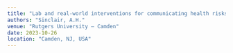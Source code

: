```yaml
---
title: "Lab and real-world interventions for communicating health risks"
authors: "Sinclair, A.H."
venue: "Rutgers University – Camden"
date: 2023-10-26
location: "Camden, NJ, USA"
---
```

